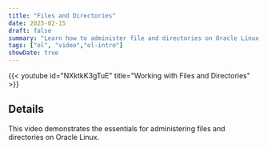 ```yaml
---
title: "Files and Directories"
date: 2025-02-15
draft: false
summary: "Learn how to administer file and directories on Oracle Linux."
tags: ["ol", "video","ol-intro"]
showDate: true
---
```


{{< youtube id="NXktkK3gTuE" title="Working with Files and Directories" >}}

## Details

This video demonstrates the essentials for administering files and directories on Oracle Linux.
